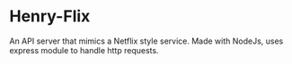 # Henry-Flix

An API server that mimics a Netflix style service. Made with NodeJs, uses express module to handle http requests.
